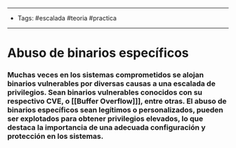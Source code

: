 ----
- Tags: #escalada #teoria #practica 
----

# Abuso de binarios específicos 

### Muchas veces en los sistemas comprometidos se alojan binarios vulnerables por diversas causas a una escalada de privilegios. Sean binarios vulnerables conocidos con su respectivo CVE, o [[Buffer Overflow]]], entre otras. El abuso de binarios específicos sean legítimos o personalizados, pueden ser explotados para obtener privilegios elevados, lo que destaca la importancia de una adecuada configuración y protección en los sistemas. 
